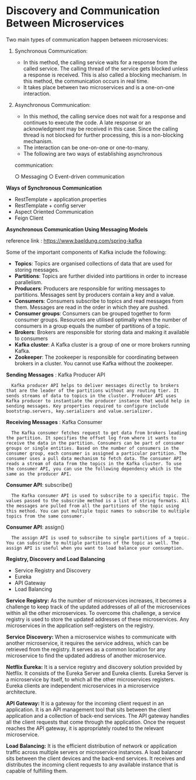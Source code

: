 # Discovery and Communication Between Microservices

Two main types of communication happen between microservices:

   1. Synchronous Communication:
  
      - In this method, the calling service waits for a response from the called service. The calling thread of the service gets blocked unless a response is received.         This is also called a blocking mechanism. In this method, the communication occurs in real time.
      - It takes place between two microservices and is a one-on-one interaction.
      
   2. Asynchronous Communication:
   
      - In this method, the calling service does not wait for a response and continues to execute the code. A late response or an acknowledgment may be received in             this case. Since the calling thread is not blocked for further processing, this is a non-blocking mechanism.
      - The interaction can be one-on-one or one-to-many.
      - The following are two ways of establishing asynchronous
      
      communication:
      
         ○ Messaging
         ○ Event-driven communication
   
**Ways of Synchronous Communication**

   - RestTemplate + application.properties
   - RestTemplate + config server
   - Aspect Oriented Communication
   - Feign Client

**Asynchronous Communication Using Messaging Models**

   reference link : https://www.baeldung.com/spring-kafka
   
   Some of the important components of Kafka include the following:
   - **Topics**: Topics are organised collections of data that are used for storing messages.
   - **Partitions**: Topics are further divided into partitions in order to increase parallelism.
   - **Producers**: Producers are responsible for writing messages to partitions. Messages sent by producers contain a key and a value.
   - **Consumers**: Consumers subscribe to topics and read messages from them. Messages are read in the order in which they are pushed.
   - **Consumer groups**: Consumers can be grouped together to form consumer groups. Resources are utilised optimally when the number of consumers in a group equals the number of partitions of a topic.
   - **Brokers**: Brokers are responsible for storing data and making it available to consumers
   - **Kafka cluster**: A Kafka cluster is a group of one or more brokers running Kafka.
   - **Zookeeper**: The zookeeper is responsible for coordinating between brokers in a cluster. You cannot use Kafka without the zookeeper.

   **Sending Messages** : Kafka Producer API
   
      Kafka producer API helps to deliver messages directly to brokers that are the leader of the partitions without any routing tier. It sends streams of data to topics in the cluster. Producer API uses Kafka producer to instantiate the producer instance that would help in sending messages. Key properties required to configure include bootstrap.servers, key.serializers and value.serializer.
      
   **Receiving Messages** : Kafka Consumer
      
      The Kafka consumer fetches request to get data from brokers leading the partition. It specifies the offset log from where it wants to receive the data in the partition. Consumers can be part of consumer groups or single entities. Based on the number of consumers in the consumer group, each consumer is assigned a particular partition. The consumer uses a pull data mechanism to fetch data. The consumer API reads a stream of data from the topics in the Kafka cluster. To use the consumer API, you can use the following dependency which is the same as the producer API.
      
   **Consumer API**: subscribe()
    
      The Kafka consumer API is used to subscribe to a specific topic. The values passed to the subscribe method is a list of string formats. All the messages are pulled from all the partitions of the topic using this method. You can put multiple topic names to subscribe to multiple topics from the same consumer.
      
   **Consumer API**: assign()
   
      The assign API is used to subscribe to single partitions of a topic. You can subscribe to multiple partitions of the topic as well. The assign API is useful when you want to load balance your consumption.

**Registry, Discovery and Load Balancing**

  - Service Registry and Discovery
  - Eureka
  - API Gateway
  - Load Balancing

  **Service Registry:** As the number of microservices increases, it becomes a challenge to keep track of the updated addresses of all of the microservices within all the other microservices. To overcome this challenge, a service registry is used to store the updated addresses of these microservices. Any microservices in the application self-registers on the registry.

  **Service Discovery:** When a microservice wishes to communicate with another microservice, it requires the service address, which can be retrieved from the registry.
It serves as a common location for any microservice to find the updated address of another microservice.

  **Netflix Eureka:** It is a service registry and discovery solution provided by Netflix. It consists of the Eureka Server and Eureka clients. Eureka Server is a microservice by itself, to which all the other microservices registers. Eureka clients are independent microservices in a microservice architecture.
  
  **API Gateway:** It is a gateway for the incoming client request in an application. It is an API management tool that sits between the client application and a collection of back-end services. The API gateway handles all the client requests that come through the application. Once the request reaches the API gateway, it is appropriately routed to the relevant microservice.
  
  **Load Balancing:** It is the efficient distribution of network or application traffic across multiple servers or microservice instances. A load balancer sits between the client devices and the back-end services. It receives and distributes the incoming client requests to any available instance that is capable of fulfilling them.



